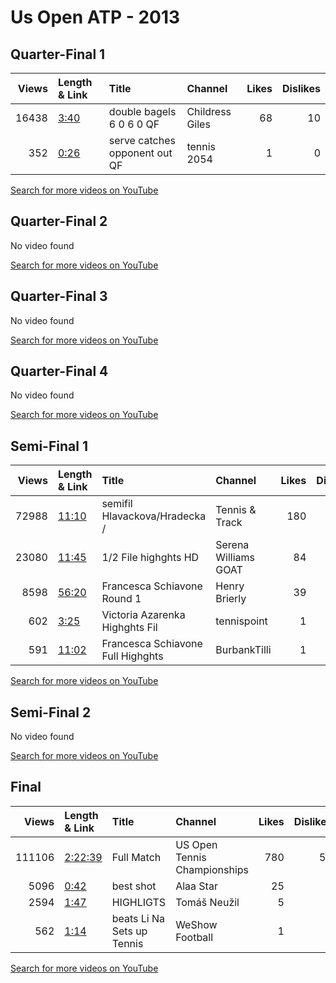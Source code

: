 
# Us Open ATP - 2013
    
## Quarter-Final 1
|   Views | Length & Link                                       | Title                                 | Channel         |   Likes |   Dislikes |
|--------:|:----------------------------------------------------|:--------------------------------------|:----------------|--------:|-----------:|
|   16438 | [3:40](https://www.youtube.com/watch?v=b_MPmFcDTvc) | double bagels    6 0 6 0   QF         | Childress Giles |      68 |         10 |
|     352 | [0:26](https://www.youtube.com/watch?v=D1LPkabHzDg) | serve catches opponent out         QF | tennis 2054     |       1 |          0 |

[Search for more videos on YouTube](https://www.youtube.com/results?search_query=%22us+open%22+%22Williams%22+%22Navarro%22+%222013%22+%22highlights%22)     

## Quarter-Final 2
No video found

[Search for more videos on YouTube](https://www.youtube.com/results?search_query=%22us+open%22+%22Li%22+%22Makarova%22+%222013%22+%22highlights%22)     

## Quarter-Final 3
No video found

[Search for more videos on YouTube](https://www.youtube.com/results?search_query=%22us+open%22+%22Pennetta%22+%22Vinci%22+%222013%22+%22highlights%22)     

## Quarter-Final 4
No video found

[Search for more videos on YouTube](https://www.youtube.com/results?search_query=%22us+open%22+%22Azarenka%22+%22Hantuchova%22+%222013%22+%22highlights%22)     

## Semi-Final 1
|   Views | Length & Link                                        | Title                              | Channel              |   Likes |   Dislikes |
|--------:|:-----------------------------------------------------|:-----------------------------------|:---------------------|--------:|-----------:|
|   72988 | [11:10](https://www.youtube.com/watch?v=I74RfjJSrl0) | semifil  Hlavackova/Hradecka  /    | Tennis & Track       |     180 |         23 |
|   23080 | [11:45](https://www.youtube.com/watch?v=iOg49D2mx4E) | 1/2 File highghts HD               | Serena Williams GOAT |      84 |          5 |
|    8598 | [56:20](https://www.youtube.com/watch?v=s1f8FuMCV2Y) | Francesca Schiavone   Round 1      | Henry Brierly        |      39 |          1 |
|     602 | [3:25](https://www.youtube.com/watch?v=Ckj22aJWOeA)  | Victoria Azarenka Highghts   Fil   | tennispoint          |       1 |          0 |
|     591 | [11:02](https://www.youtube.com/watch?v=ra94qFmpr1M) | Francesca Schiavone  Full Highghts | BurbankTilli         |       1 |          0 |

[Search for more videos on YouTube](https://www.youtube.com/results?search_query=%22us+open%22+%22Williams%22+%22Li%22+%222013%22+%22highlights%22)     

## Semi-Final 2
No video found

[Search for more videos on YouTube](https://www.youtube.com/results?search_query=%22us+open%22+%22Azarenka%22+%22Pennetta%22+%222013%22+%22highlights%22)     

## Final
|   Views | Length & Link                                          | Title                            | Channel                      |   Likes |   Dislikes |
|--------:|:-------------------------------------------------------|:---------------------------------|:-----------------------------|--------:|-----------:|
|  111106 | [2:22:39](https://www.youtube.com/watch?v=3knAApQ45aI) | Full Match                       | US Open Tennis Championships |     780 |         50 |
|    5096 | [0:42](https://www.youtube.com/watch?v=EHVWZw1hkAs)    | best shot                        | Alaa Star                    |      25 |          4 |
|    2594 | [1:47](https://www.youtube.com/watch?v=yMsw6k9xYac)    | HIGHLIGTS                        | Tomáš Neužil                 |       5 |          1 |
|     562 | [1:14](https://www.youtube.com/watch?v=vw4vm47-Xpg)    | beats Li Na  Sets up      Tennis | WeShow Football              |       1 |          0 |

[Search for more videos on YouTube](https://www.youtube.com/results?search_query=%22us+open%22+%22Williams%22+%22Azarenka%22+%222013%22+%22highlights%22)     
